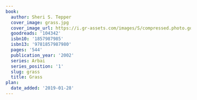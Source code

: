 ```yaml
---
book:
  author: Sheri S. Tepper
  cover_image: grass.jpg
  cover_image_url: https://i.gr-assets.com/images/S/compressed.photo.goodreads.com/books/1348772895l/104342.jpg
  goodreads: '104342'
  isbn10: '1857987985'
  isbn13: '9781857987980'
  pages: '544'
  publication_year: '2002'
  series: Arbai
  series_position: '1'
  slug: grass
  title: Grass
plan:
  date_added: '2019-01-28'
---
```

